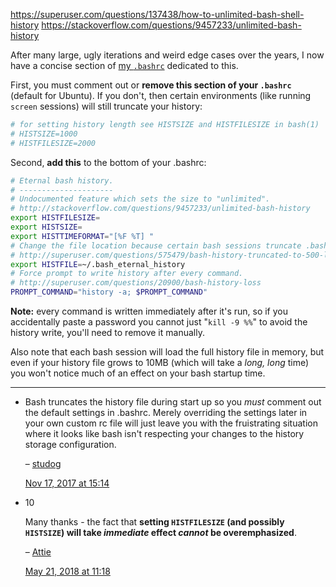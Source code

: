 https://superuser.com/questions/137438/how-to-unlimited-bash-shell-history
https://stackoverflow.com/questions/9457233/unlimited-bash-history

After many large, ugly iterations and weird edge cases over the years, I now have a concise section of [my `.bashrc`](https://github.com/fotinakis/bashrc/blob/master/init.sh#L46) dedicated to this.

First, you must comment out or **remove this section of your `.bashrc`** (default for Ubuntu). If you don't, then certain environments (like running `screen` sessions) will still truncate your history:

```bash
# for setting history length see HISTSIZE and HISTFILESIZE in bash(1)
# HISTSIZE=1000
# HISTFILESIZE=2000
```

Second, **add this** to the bottom of your .bashrc:

```bash
# Eternal bash history.
# ---------------------
# Undocumented feature which sets the size to "unlimited".
# http://stackoverflow.com/questions/9457233/unlimited-bash-history
export HISTFILESIZE=
export HISTSIZE=
export HISTTIMEFORMAT="[%F %T] "
# Change the file location because certain bash sessions truncate .bash_history file upon close.
# http://superuser.com/questions/575479/bash-history-truncated-to-500-lines-on-each-login
export HISTFILE=~/.bash_eternal_history
# Force prompt to write history after every command.
# http://superuser.com/questions/20900/bash-history-loss
PROMPT_COMMAND="history -a; $PROMPT_COMMAND"
```

**Note:** every command is written immediately after it's run, so if you accidentally paste a password you cannot just "`kill -9 %%`" to avoid the history write, you'll need to remove it manually.

Also note that each bash session will load the full history file in memory, but even if your history file grows to 10MB (which will take a _long, long_ time) you won't notice much of an effect on your bash startup time.

---

- Bash truncates the history file during start up so you _must_ comment out the default settings in .bashrc. Merely overriding the settings later in your own custom rc file will just leave you with the fruistrating situation where it looks like bash isn't respecting your changes to the history storage configuration.
    
    – [studog](https://stackoverflow.com/users/1352761/studog "1,028 reputation")
    
    [Nov 17, 2017 at 15:14](https://stackoverflow.com/questions/9457233/unlimited-bash-history#comment81659829_19533853)
    
- 10
    
    Many thanks - the fact that **setting `HISTFILESIZE` (and possibly `HISTSIZE`) will take _immediate_ effect _cannot_ be overemphasized**.
    
    – [Attie](https://stackoverflow.com/users/1347519/attie "6,869 reputation")
    
    [May 21, 2018 at 11:18](https://stackoverflow.com/questions/9457233/unlimited-bash-history#comment87908745_19533853)
